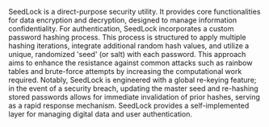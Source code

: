 SeedLock is a direct-purpose security utility. It provides core functionalities for data encryption and decryption, designed to manage information confidentiality. For authentication, SeedLock incorporates a custom password hashing process. This process is structured to apply multiple hashing iterations, integrate additional random hash values, and utilize a unique, randomized 'seed' (or salt) with each password. This approach aims to enhance the resistance against common attacks such as rainbow tables and brute-force attempts by increasing the computational work required. Notably, SeedLock is engineered with a global re-keying feature; in the event of a security breach, updating the master seed and re-hashing stored passwords allows for immediate invalidation of prior hashes, serving as a rapid response mechanism. SeedLock provides a self-implemented layer for managing digital data and user authentication.
